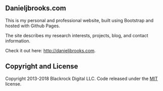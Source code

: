 ## Danieljbrooks.com

This is my personal and professional website, built using Bootstrap and hosted with Github Pages. 

The site describes my research interests, projects, blog, and contact information. 

Check it out here: http://danieljbrooks.com.

## Copyright and License

Copyright 2013-2018 Blackrock Digital LLC. Code released under the [MIT](https://github.com/BlackrockDigital/startbootstrap-modern-business/blob/gh-pages/LICENSE) license.
